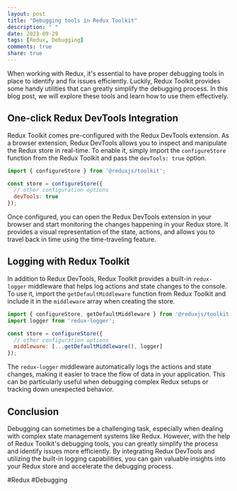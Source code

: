 ```yaml
---
layout: post
title: "Debugging tools in Redux Toolkit"
description: " "
date: 2023-09-29
tags: [Redux, Debugging]
comments: true
share: true
---
```


When working with Redux, it's essential to have proper debugging tools in place to identify and fix issues efficiently. Luckily, Redux Toolkit provides some handy utilities that can greatly simplify the debugging process. In this blog post, we will explore these tools and learn how to use them effectively.

## One-click Redux DevTools Integration

Redux Toolkit comes pre-configured with the Redux DevTools extension. As a browser extension, Redux DevTools allows you to inspect and manipulate the Redux store in real-time. To enable it, simply import the `configureStore` function from the Redux Toolkit and pass the `devTools: true` option.

```javascript
import { configureStore } from '@reduxjs/toolkit';

const store = configureStore({
  // other configuration options
  devTools: true
});
```

Once configured, you can open the Redux DevTools extension in your browser and start monitoring the changes happening in your Redux store. It provides a visual representation of the state, actions, and allows you to travel back in time using the time-traveling feature.

## Logging with Redux Toolkit

In addition to Redux DevTools, Redux Toolkit provides a built-in `redux-logger` middleware that helps log actions and state changes to the console. To use it, import the `getDefaultMiddleware` function from Redux Toolkit and include it in the `middleware` array when creating the store.

```javascript
import { configureStore, getDefaultMiddleware } from '@reduxjs/toolkit';
import logger from 'redux-logger';

const store = configureStore({
  // other configuration options
  middleware: [...getDefaultMiddleware(), logger]
});
```

The `redux-logger` middleware automatically logs the actions and state changes, making it easier to trace the flow of data in your application. This can be particularly useful when debugging complex Redux setups or tracking down unexpected behavior.

## Conclusion

Debugging can sometimes be a challenging task, especially when dealing with complex state management systems like Redux. However, with the help of Redux Toolkit's debugging tools, you can greatly simplify the process and identify issues more efficiently. By integrating Redux DevTools and utilizing the built-in logging capabilities, you can gain valuable insights into your Redux store and accelerate the debugging process.

#Redux #Debugging